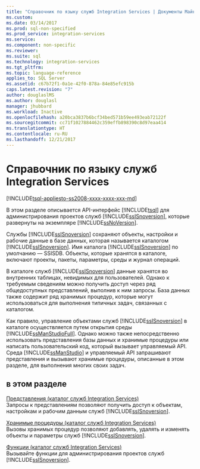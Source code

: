 ```yaml
---
title: "Справочник по языку служб Integration Services | Документы Майкрософт"
ms.custom: 
ms.date: 03/14/2017
ms.prod: sql-non-specified
ms.prod_service: integration-services
ms.service: 
ms.component: non-specific
ms.reviewer: 
ms.suite: sql
ms.technology: integration-services
ms.tgt_pltfrm: 
ms.topic: language-reference
applies_to: SQL Server
ms.assetid: c67b72f1-0a1e-42f0-878a-84e85efc915b
caps.latest.revision: "7"
author: douglaslMS
ms.author: douglasl
manager: jhubbard
ms.workload: Inactive
ms.openlocfilehash: a20bca3837b6bcf34bed571b59ee493eab72122f
ms.sourcegitcommit: cc71f1027884462c359effb898390c8d97eaa414
ms.translationtype: HT
ms.contentlocale: ru-RU
ms.lasthandoff: 12/21/2017
---
```

# <a name="integration-services-language-reference"></a>Справочник по языку служб Integration Services
[!INCLUDE[tsql-appliesto-ss2008-xxxx-xxxx-xxx-md](../includes/tsql-appliesto-ss2008-xxxx-xxxx-xxx-md.md)]

  В этом разделе описывается API-интерфейс [!INCLUDE[tsql](../includes/tsql-md.md)] для администрирования проектов служб [!INCLUDE[ssISnoversion](../includes/ssisnoversion-md.md)], которые развернуты на экземпляре [!INCLUDE[ssNoVersion](../includes/ssnoversion-md.md)].  
  
 Службы [!INCLUDE[ssISnoversion](../includes/ssisnoversion-md.md)] сохраняют объекты, настройки и рабочие данные в базе данных, которая называется каталогом [!INCLUDE[ssISnoversion](../includes/ssisnoversion-md.md)]. Имя каталога [!INCLUDE[ssISnoversion](../includes/ssisnoversion-md.md)] по умолчанию — SSISDB. Объекты, которые хранятся в каталоге, включают проекты, пакеты, параметры, среды и журнал операций.  
  
 В каталоге служб [!INCLUDE[ssISnoversion](../includes/ssisnoversion-md.md)] данные хранятся во внутренних таблицах, невидимых для пользователей. Однако к требуемым сведениям можно получить доступ через ряд общедоступных представлений, выполнив к ним запросы. База данных также содержит ряд хранимых процедур, которые могут использоваться для выполнения типичных задач, связанных с каталогом.  
  
 Как правило, управление объектами служб [!INCLUDE[ssISnoversion](../includes/ssisnoversion-md.md)] в каталоге осуществляется путем открытия среды [!INCLUDE[ssManStudioFull](../includes/ssmanstudiofull-md.md)]. Однако можно также непосредственно использовать представления базы данных и хранимые процедуры или написать пользовательский код, который вызывает управляемый API. Среда [!INCLUDE[ssManStudio](../includes/ssmanstudio-md.md)] и управляемый API запрашивают представления и вызывают хранимые процедуры, описанные в этом разделе, для выполнения многих своих задач.  
  
## <a name="in-this-section"></a>в этом разделе  
 [Представления (каталог служб Integration Services)](../integration-services/system-views/views-integration-services-catalog.md)  
 Запросы к представлениям позволяют получить доступ к объектам, настройкам и рабочим данным служб [!INCLUDE[ssISnoversion](../includes/ssisnoversion-md.md)].  
  
 [Хранимые процедуры (каталог служб Integration Services)](../integration-services/system-stored-procedures/stored-procedures-integration-services-catalog.md)  
 Вызовы хранимых процедур позволяют добавлять, удалять и изменять объекты и параметры служб [!INCLUDE[ssISnoversion](../includes/ssisnoversion-md.md)].  
  
 [Функции (каталог служб Integration Services)](http://msdn.microsoft.com/library/9f2aec85-3d4c-415f-b1f8-8328a60b1c7f)  
 Вызывайте функции для администрирования проектов служб [!INCLUDE[ssISnoversion](../includes/ssisnoversion-md.md)].  
  
  
